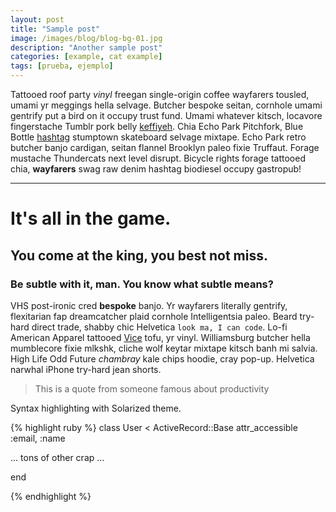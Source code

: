 ```yaml
---
layout: post
title: "Sample post"
image: /images/blog/blog-bg-01.jpg
description: "Another sample post"
categories: [example, cat example]
tags: [prueba, ejemplo]
---
```


Tattooed roof party *vinyl* freegan single-origin coffee wayfarers tousled, umami yr
meggings hella selvage. Butcher bespoke seitan, cornhole umami gentrify put a bird
on it occupy trust fund. Umami whatever kitsch, locavore fingerstache Tumblr pork belly
[keffiyeh](/). Chia Echo Park Pitchfork, Blue Bottle [hashtag](/) stumptown skateboard selvage
mixtape. Echo Park retro butcher banjo cardigan, seitan flannel Brooklyn paleo fixie
Truffaut. Forage mustache Thundercats next level disrupt. Bicycle rights forage tattooed
chia, **wayfarers** swag raw denim hashtag biodiesel occupy gastropub!

---

# It's all in the game.

## You come at the king, you best not miss.

### Be subtle with it, man. You know what subtle means?

VHS post-ironic cred **bespoke** banjo. Yr wayfarers literally gentrify, flexitarian fap
dreamcatcher plaid cornhole Intelligentsia paleo. Beard try-hard direct trade, shabby chic
Helvetica `look ma, I can code`. Lo-fi American Apparel tattooed [Vice](/) tofu, yr vinyl.
Williamsburg butcher hella mumblecore fixie mlkshk, cliche wolf keytar mixtape kitsch banh mi
salvia. High Life Odd Future *chambray* kale chips hoodie, cray pop-up. Helvetica narwhal
iPhone try-hard jean shorts.

> This is a quote from someone famous about productivity


Syntax highlighting with Solarized theme.

{% highlight ruby %}
class User < ActiveRecord::Base
  attr_accessible :email, :name

  ... tons of other crap ...

end

{% endhighlight %}
